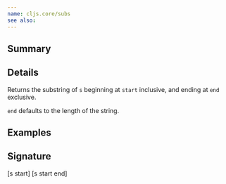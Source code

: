 ```yaml
---
name: cljs.core/subs
see also:
---
```


## Summary

## Details

Returns the substring of `s` beginning at `start` inclusive, and ending at `end`
exclusive.

`end` defaults to the length of the string.

## Examples

## Signature
[s start]
[s start end]
